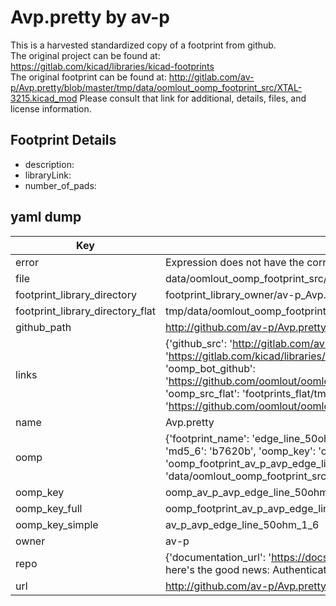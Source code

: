 # Avp.pretty by av-p  
This is a harvested standardized copy of a footprint from github.  
The original project can be found at:  
https://gitlab.com/kicad/libraries/kicad-footprints  
The original footprint can be found at:
http://gitlab.com/av-p/Avp.pretty/blob/master/tmp/data/oomlout_oomp_footprint_src/XTAL-3215.kicad_mod
Please consult that link for additional, details, files, and license information.  
## Footprint Details
* description:   
* libraryLink:   
* number_of_pads:   
## yaml dump  
| Key | Value |  
| --- | --- |  
| error | Expression does not have the correct type |  
| file | data/oomlout_oomp_footprint_src/Avp.pretty/Edge_Line_50Ohm_1.6.kicad_mod |  
| footprint_library_directory | footprint_library_owner/av-p_Avp.pretty |  
| footprint_library_directory_flat | tmp/data/oomlout_oomp_footprint_src/footprints_flat/av_p_avp_edge_line_50ohm_1_6/working |  
| github_path | http://github.com/av-p/Avp.pretty/blob/master/tmp/data/oomlout_oomp_footprint_src/Edge_Line_50Ohm_1.6.kicad_mod |  
| links | {'github_src': 'http://gitlab.com/av-p/Avp.pretty/blob/master/tmp/data/oomlout_oomp_footprint_src/XTAL-3215.kicad_mod', 'github_src_repo': 'https://gitlab.com/kicad/libraries/kicad-footprints', 'oomp_bot': 'tmp/data/oomlout_oomp_footprint_src/footprints/av_p_avp_edge_line_50ohm_1_6/working', 'oomp_bot_github': 'https://github.com/oomlout/oomlout_oomp_footprint_bot/tree/main/tmp/data/oomlout_oomp_footprint_src/footprints/av_p_avp_edge_line_50ohm_1_6/working', 'oomp_src_flat': 'footprints_flat/tmp/data/oomlout_oomp_footprint_src/footprints_flat/av_p_avp_edge_line_50ohm_1_6/working', 'oomp_src_flat_github': 'https://github.com/oomlout/oomlout_oomp_footprint_src/tree/main/tmp/data/oomlout_oomp_footprint_src/footprints_flat/av_p_avp_edge_line_50ohm_1_6/working'} |  
| name | Avp.pretty |  
| oomp | {'footprint_name': 'edge_line_50ohm_1_6', 'library_name': 'avp', 'md5': 'b7620bf807a6dd86caf8d27662571b2b', 'md5_10': 'b7620bf807', 'md5_5': 'b7620', 'md5_6': 'b7620b', 'oomp_key': 'oomp_av_p_avp_edge_line_50ohm_1_6', 'oomp_key_extra': 'oomp_footprint_av_p_avp_edge_line_50ohm_1_6', 'oomp_key_full': 'oomp_footprint_av_p_avp_edge_line_50ohm_1_6_b7620b', 'oomp_key_simple': 'av_p_avp_edge_line_50ohm_1_6', 'original_filename': 'data/oomlout_oomp_footprint_src/Avp.pretty/Edge_Line_50Ohm_1.6.kicad_mod', 'owner_name': 'av_p'} |  
| oomp_key | oomp_av_p_avp_edge_line_50ohm_1_6 |  
| oomp_key_full | oomp_footprint_av_p_avp_edge_line_50ohm_1_6 |  
| oomp_key_simple | av_p_avp_edge_line_50ohm_1_6 |  
| owner | av-p |  
| repo | {'documentation_url': 'https://docs.github.com/rest/overview/resources-in-the-rest-api#rate-limiting', 'message': "API rate limit exceeded for 84.66.142.224. (But here's the good news: Authenticated requests get a higher rate limit. Check out the documentation for more details.)"} |  
| url | http://github.com/av-p/Avp.pretty |  

